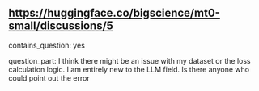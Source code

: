 ## https://huggingface.co/bigscience/mt0-small/discussions/5

contains_question: yes

question_part: I think there might be an issue with my dataset or the loss calculation logic. I am entirely new to the LLM field. Is there anyone who could point out the error